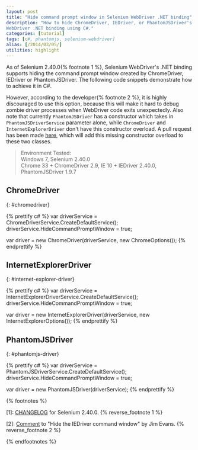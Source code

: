 ```yaml
---
layout: post
title: "Hide command prompt window in Selenium WebDriver .NET binding"
description: "How to hide ChromeDriver, IEDriver, or PhantomJSDriver's command prompt window in Selenium
WebDriver .NET binding using C#."
categories: [tutorial]
tags: [c#, phantomjs, selenium-webdriver]
alias: [/2014/03/05/]
utilities: highlight
---
```

As of Selenium 2.40.0{% footnote 1 %},
Selenium WebDriver's .NET binding supports hiding the command prompt window created by ChromeDriver, IEDriver or PhantomJSDriver.
The following code snippets demonstrate how to achieve it in C#.

However, according to the developer{% footnote 2 %}, it is highly discouraged to use this option,
because this will make it hard to debug zombie driver processes when WebDriver code exits unexpectedly.
Also note that currently `PhantomJSDriver` has a constructor which takes in `PhantomJSDriverService` parameter alone,
while `ChromeDriver` and `InternetExplorerDriver` don't have this constructor overload.
A pull request has been made [here](https://github.com/SeleniumHQ/selenium/pull/180),
which will add this missing constructor overload to these two classes.

> Environment Tested:<br/>
> Windows 7, Selenium 2.40.0<br/>
> Chrome 33 + ChromeDriver 2.9, IE 10 + IEDriver 2.40.0, PhantomJSDriver 1.9.7

## ChromeDriver
{: #chromedriver}

{% prettify c# %}
var driverService = ChromeDriverService.CreateDefaultService();
driverService.HideCommandPromptWindow = true;

var driver = new ChromeDriver(driverService, new ChromeOptions());
{% endprettify %}

## InternetExplorerDriver
{: #internet-explorer-driver}

{% prettify c# %}
var driverService = InternetExplorerDriverService.CreateDefaultService();
driverService.HideCommandPromptWindow = true;

var driver = new InternetExplorerDriver(driverService, new InternetExplorerOptions());
{% endprettify %}

## PhantomJSDriver
{: #phantomjs-driver}

{% prettify c# %}
var driverService = PhantomJSDriverService.CreateDefaultService();
driverService.HideCommandPromptWindow = true;

var driver = new PhantomJSDriver(driverService);
{% endprettify %}

{% footnotes %}
<p id="footnote-1">
[1]: <a href="https://code.google.com/p/selenium/source/browse/dotnet/CHANGELOG?name=selenium-2.40.0#56">CHANGELOG</a> for Selenium 2.40.0.
{% reverse_footnote 1 %}
</p>
<p id="footnote-2">
[2]: <a href="https://groups.google.com/d/msg/selenium-users/3CwDvwiBmlM/X3BcnJzrGToJ">Comment</a> to "Hide the IEDriver command window" by Jim Evans.
{% reverse_footnote 2 %}
</p>
{% endfootnotes %}
